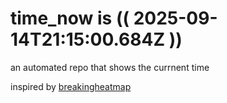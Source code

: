 # time_now is (( 2025-09-14T21:15:00.684Z ))

an automated repo that shows the currnent time

inspired by [breakingheatmap](https://github.com/breakingheatmap/breakingheatmap)